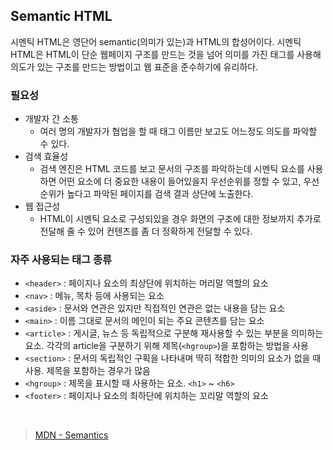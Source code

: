 ## Semantic HTML
시멘틱 HTML은 영단어 semantic(의미가 있는)과 HTML의 합성어이다. 시멘틱 HTML은 HTML이 단순 웹페이지 구조를 만드는 것을 넘어 의미를 가진 태그를 사용해 의도가 있는 구조를 만드는 방법이고 웹 표준을 준수하기에 유리하다.
### 필요성
- 개발자 간 소통
  - 여러 명의 개발자가 협업을 할 때 태그 이름만 보고도 어느정도 의도를 파악할 수 있다.
- 검색 효율성
  - 검색 엔진은 HTML 코드를 보고 문서의 구조를 파악하는데 시멘틱 요소를 사용하면 어떤 요소에 더 중요한 내용이 들어있을지 우선순위를 정할 수 있고, 우선순위가 높다고 파악된 페이지를 검색 결과 상단에 노출한다.
- 웹 접근성
  - HTML이 시멘틱 요소로 구성되있을 경우 화면의 구조에 대한 정보까지 추가로 전달해 줄 수 있어 컨텐츠를 좀 더 정확하게 전달할 수 있다.
### 자주 사용되는 태그 종류
- `<header>` : 페이지나 요소의 최상단에 위치하는 머리말 역할의 요소
- `<nav>` : 메뉴, 목차 등에 사용되는 요소
- `<aside>` : 문서와 연관은 있지만 직접적인 연관은 없는 내용을 담는 요소
- `<main>` : 이름 그대로 문서의 메인이 되는 주요 콘텐츠를 담는 요소
- `<article>` : 게시글, 뉴스 등 독립적으로 구분해 재사용할 수 있는 부분을 의미하는 요소. 각각의 article을 구분하기 위해 제목(`<hgroup>`)을 포함하는 방법을 사용
- `<section>` : 문서의 독립적인 구획을 나타내며 딱히 적합한 의미의 요소가 없을 때 사용. 제목을 포함하는 경우가 많음
- `<hgroup>` : 제목을 표시할 때 사용하는 요소. `<h1>` ~ `<h6>`
- `<footer>` : 페이지나 요소의 최하단에 위치하는 꼬리말 역할의 요소

<br>

> [MDN - Semantics](https://developer.mozilla.org/ko/docs/Glossary/Semantics)